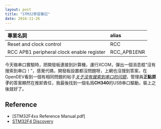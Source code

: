 ```yaml
---
layout: post
title: "STM32學習筆記"
date: 2016-11-26
---
```


|專業名詞|alias|
|:-|:-|
|Reset and clock control|RCC|
|RCC APB1 peripheral clock enable register|RCC_APB1ENR|

今天做串口實驗時，把開發板連接到計算機，運行XCOM，彈出一個消息框“沒有搜索到串口！”，感覺代碼，開發板設置都沒問題呀，上網也沒搜到答案，在OpenDEV看到一個有相同問題的帖子[*关于没有搜索到串口的问题*](http://www.openedv.com/thread-64442-1-1.html)，管理員**正點原子**的答案顯然在推卸責任，我最後找到一個名爲**CH340**的USB串口驅動，裝上之後就好了。



## Reference
 - [STM32F4xx Reference Manual.pdf]
 - [STM32F4 Discovery](https://stm32f4-discovery.net/)
